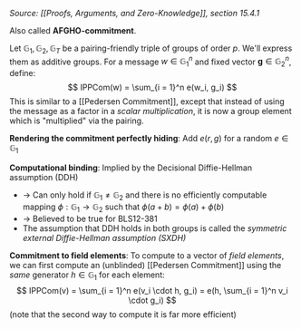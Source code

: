 *Source: [[Proofs, Arguments, and Zero-Knowledge]], section 15.4.1*

Also called **AFGHO-commitment**.

Let $\mathbb{G}_1, \mathbb{G}_2, \mathbb{G}_T$ be a pairing-friendly triple of groups of order $p$. We'll express them as additive groups.
For a message $w \in \mathbb{G}_1^n$ and fixed vector $\mathbf{g} \in \mathbb{G}_2^n$, define:
$$
IPPCom(w) = \sum_{i = 1}^n e(w_i, g_i)
$$
This is similar to a [[Pedersen Commitment]], except that instead of using the message as a factor in a *scalar multiplication*, it is now a group element which is "multiplied" via the pairing.

**Rendering the commitment perfectly hiding**: Add $e(r, g)$ for a random $e \in \mathbb{G}_1$

**Computational binding**: Implied by the Decisional Diffie-Hellman assumption (DDH)
- -> Can only hold if $\mathbb{G}_1 \ne \mathbb{G}_2$ and there is no efficiently computable mapping $\phi: \mathbb{G}_1 \rightarrow \mathbb{G}_2$ such that $\phi(a + b) = \phi(a) + \phi(b)$
- -> Believed to be true for BLS12-381
- The assumption that DDH holds in both groups is called the *symmetric external Diffie-Hellman assumption (SXDH)*

**Commitment to field elements**: To compute to a vector of *field elements*, we can first compute an (unblinded) [[Pedersen Commitment]] using the *same* generator $h \in \mathbb{G}_1$ for each element:
$$
IPPCom(v) = \sum_{i = 1}^n e(v_i \cdot h, g_i) = e(h, \sum_{i = 1}^n v_i \cdot g_i)
$$
(note that the second way to compute it is far more efficient)